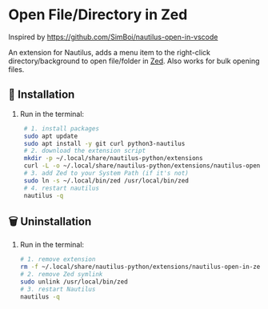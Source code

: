 # Open File/Directory in Zed

Inspired by https://github.com/SimBoi/nautilus-open-in-vscode

An extension for Nautilus, adds a menu item to the right-click directory/background to open file/folder in [Zed](https://zed.dev/). Also works for bulk opening files.

## 🚀 Installation

1. Run in the terminal:
   ```bash
	# 1. install packages
	sudo apt update
	sudo apt install -y git curl python3-nautilus
	# 2. download the extension script
	mkdir -p ~/.local/share/nautilus-python/extensions
	curl -L -o ~/.local/share/nautilus-python/extensions/nautilus-open-in-zed.py https://raw.githubusercontent.com/hrbtk/nautilus-open-in-zed/refs/heads/main/nautilus-open-in-zed.py
	# 3. add Zed to your System Path (if it's not)
	sudo ln -s ~/.local/bin/zed /usr/local/bin/zed
	# 4. restart nautilus
	nautilus -q
	```

## 🗑️ Uninstallation

1. Run in the terminal:
	```bash
	# 1. remove extension
	rm -f ~/.local/share/nautilus-python/extensions/nautilus-open-in-zed.py
	# 2. remove Zed symlink
	sudo unlink /usr/local/bin/zed
	# 3. restart Nautilus
	nautilus -q
	````
